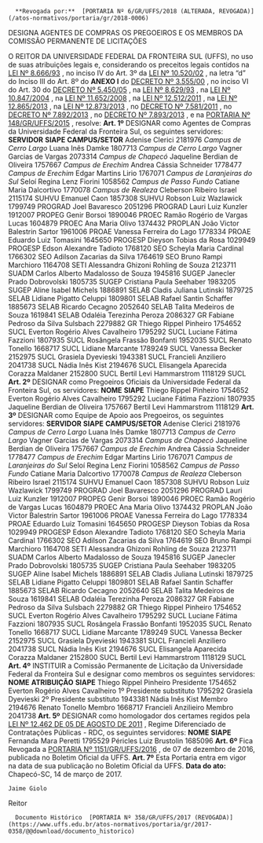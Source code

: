      **Revogada por:**  [PORTARIA Nº 6/GR/UFFS/2018 (ALTERADA, REVOGADA)](/atos-normativos/portaria/gr/2018-0006) 

   DESIGNA AGENTES DE COMPRAS OS PREGOEIROS E OS MEMBROS DA COMISSÃO PERMANENTE DE LICITAÇÕES  

 O REITOR DA UNIVERSIDADE FEDERAL DA FRONTEIRA SUL (UFFS), no uso de suas atribuições legais e, considerando os preceitos legais contidos na [LEI Nº 8.666/93](http://www.planalto.gov.br/ccivil_03/leis/l8666cons.htm)  , no inciso IV do Art. 3º da [LEI Nº 10.520/02](http://www.planalto.gov.br/ccivil_03/leis/2002/l10520.htm)  , na letra “d” do Inciso III do Art. 8º do **ANEXO I** do [DECRETO Nº 3.555/00](http://www.planalto.gov.br/ccivil_03/decreto/d3555.htm)  , no inciso VI do Art. 30 do [DECRETO Nº 5.450/05](http://www.planalto.gov.br/ccivil_03/_ato2004-2006/2005/decreto/d5450.htm)  , na [LEI Nº 8.629/93](http://www.planalto.gov.br/ccivil_03/leis/l8629.htm)  , na [LEI Nº 10.847/2004](http://www.planalto.gov.br/ccivil_03/_ato2004-2006/2004/lei/l10.847.htm)  , na [LEI Nº 11.652/2008](http://www.planalto.gov.br/ccivil_03/_ato2007-2010/2008/lei/l11652.htm)  , na [LEI Nº 12.512/2011](http://www.planalto.gov.br/ccivil_03/_ato2011-2014/2011/lei/l12512.htm)  , na [LEI Nº 12.865/2013](http://www.planalto.gov.br/ccivil_03/_ato2011-2014/2013/lei/l12865.htm)  , na [LEI Nº 12.873/2013](http://www.planalto.gov.br/ccivil_03/_ato2011-2014/2013/lei/l12873.htm)  , no [DECRETO Nº 7.581/2011](http://www.planalto.gov.br/ccivil_03/_ato2011-2014/2011/decreto/d7581.htm)  , no [DECRETO Nº 7.892/2013](http://www.planalto.gov.br/ccivil_03/_ato2011-2014/2013/decreto/d7892.htm)  , no [DECRETO Nº 7.893/2013](http://www.planalto.gov.br/ccivil_03/_ato2011-2014/2013/decreto/D7893.htm)  , e na [PORTARIA Nº 148/GR/UFFS/2015](https://www.uffs.edu.br/atos-normativos/portaria/gr/2015-0148)  , resolve:   **Art. 1º** DESIGNAR como Agentes de Compras da Universidade Federal da Fronteira Sul, os seguintes servidores:     **SERVIDOR**    **SIAPE**    **CAMPUS/SETOR**      Adenise Clerici   2181976   *Campus de Cerro Largo*      Luana Inês Damke   1807713   *Campus de Cerro Largo*      Vagner Garcias de Vargas   2073314   *Campus de Chapecó*      Jaqueline Berdian de Oliveira   1757667   *Campus de Erechim*      Andrea Cássia Schneider   1778477   *Campus de Erechim*      Edgar Martins Lirio   1767071   *Campus de Laranjeiras do Sul*      Seloí Regina Lenz Fiorini   1058562   *Campus de Passo Fundo*      Catiane Maria Dalcortivo   1770078   *Campus de Realeza*      Cleberson Ribeiro Israel   2115174   SUHVU     Emanuel Caon   1857308   SUHVU     Robson Luiz Wazlawick   1799749   PROGRAD     Joel Bavaresco   2051296   PROGRAD     Lauri Luiz Kunzler   1912007   PROPEG     Genir Borsoi   1890046   PROEC     Ramão Rogério de Vargas Lucas   1604879   PROEC     Ana Maria Olivo   1374432   PROPLAN     João Victor Balestrin Sartor   1961006   PROAE     Vanessa Ferreira do Lago   1778334   PROAE     Eduardo Luiz Tomasini   1645650   PROGESP     Dieyson Tobias da Rosa   1029949   PROGESP     Edson Alexandre Tadioto   1768120   SEO     Scheyla Maria Cardinal   1766302   SEO     Adilson Zacarias da Silva   1764619   SEO     Bruno Rampi Marchioro   1164708   SETI     Alessandra Ghizoni Rohling de Souza   2123711   SUADM     Carlos Alberto Madalosso de Souza   1945816   SUGEP     Janecler Prado Dobrovolski   1805735   SUGEP     Cristiana Paula Seehaber   1983205   SUGEP     Aline Isabel Michels   1886891   SELAB     Cladis Juliana Lutinski   1879725   SELAB     Lidiane Pigatto Celuppi   1809801   SELAB     Rafael Santin Schaffer   1885673   SELAB     Ricardo Cecagno   2052640   SELAB     Talita Medeiros de Souza   1619841   SELAB     Odaléia Terezinha Peroza   2086327   GR     Fabiane Pedroso da Silva Sulsbach   2279882   GR     Thiego Rippel Pinheiro   1754652   SUCL     Everton Rogério Alves Cavalheiro   1795292   SUCL     Luciane Fátima Fazzioni   1807935   SUCL     Rosângela Frassão Bonfanti   1952035   SUCL     Renato Tonello   1668717   SUCL     Lidiane Marcante   1789249   SUCL     Vanessa Becker   2152975   SUCL     Grasiela Dyevieski   1943381   SUCL     Francieli Anziliero   2041738   SUCL     Nádia Inês Kist   2194676   SUCL     Elisangela Aparecida Corazza Maldaner   2152800   SUCL     Bertil Levi Hammarstrom   1118129   SUCL       **Art. 2º** DESIGNAR como Pregoeiros Oficiais da Universidade Federal da Fronteira Sul, os servidores:     **NOME**    **SIAPE**      Thiego Rippel Pinheiro   1754652     Everton Rogério Alves Cavalheiro   1795292     Luciane Fátima Fazzioni   1807935     Jaqueline Berdian de Oliveira   1757667     Bertil Levi Hammarstrom   1118129       **Art. 3º** DESIGNAR como Equipe de Apoio aos Pregoeiros, os seguintes servidores:     **SERVIDOR**    **SIAPE**    **CAMPUS/SETOR**      Adenise Clerici   2181976   *Campus de Cerro Largo*      Luana Inês Damke   1807713   *Campus de Cerro Largo*      Vagner Garcias de Vargas   2073314   *Campus de Chapecó*      Jaqueline Berdian de Oliveira   1757667   *Campus de Erechim*      Andrea Cássia Schneider   1778477   *Campus de Erechim*      Edgar Martins Lirio   1767071   *Campus de Laranjeiras do Sul*      Seloí Regina Lenz Fiorini   1058562   *Campus de Passo Fundo*      Catiane Maria Dalcortivo   1770078   *Campus de Realeza*      Cleberson Ribeiro Israel   2115174   SUHVU     Emanuel Caon   1857308   SUHVU     Robson Luiz Wazlawick   1799749   PROGRAD     Joel Bavaresco   2051296   PROGRAD     Lauri Luiz Kunzler   1912007   PROPEG     Genir Borsoi   1890046   PROEC     Ramão Rogério de Vargas Lucas   1604879   PROEC     Ana Maria Olivo   1374432   PROPLAN     João Victor Balestrin Sartor   1961006   PROAE     Vanessa Ferreira do Lago   1778334   PROAE     Eduardo Luiz Tomasini   1645650   PROGESP     Dieyson Tobias da Rosa   1029949   PROGESP     Edson Alexandre Tadioto   1768120   SEO     Scheyla Maria Cardinal   1766302   SEO     Adilson Zacarias da Silva   1764619   SEO     Bruno Rampi Marchioro   1164708   SETI     Alessandra Ghizoni Rohling de Souza   2123711   SUADM     Carlos Alberto Madalosso de Souza   1945816   SUGEP     Janecler Prado Dobrovolski   1805735   SUGEP     Cristiana Paula Seehaber   1983205   SUGEP     Aline Isabel Michels   1886891   SELAB     Cladis Juliana Lutinski   1879725   SELAB     Lidiane Pigatto Celuppi   1809801   SELAB     Rafael Santin Schaffer   1885673   SELAB     Ricardo Cecagno   2052640   SELAB     Talita Medeiros de Souza   1619841   SELAB     Odaléia Terezinha Peroza   2086327   GR     Fabiane Pedroso da Silva Sulsbach   2279882   GR     Thiego Rippel Pinheiro   1754652   SUCL     Everton Rogério Alves Cavalheiro   1795292   SUCL     Luciane Fátima Fazzioni   1807935   SUCL     Rosângela Frassão Bonfanti   1952035   SUCL     Renato Tonello   1668717   SUCL     Lidiane Marcante   1789249   SUCL     Vanessa Becker   2152975   SUCL     Grasiela Dyevieski   1943381   SUCL     Francieli Anziliero   2041738   SUCL     Nádia Inês Kist   2194676   SUCL     Elisangela Aparecida Corazza Maldaner   2152800   SUCL     Bertil Levi Hammarstrom   1118129   SUCL       **Art. 4º** INSTITUIR a Comissão Permanente de Licitação da Universidade Federal da Fronteira Sul e designar como membros os seguintes servidores:     **NOME**    **ATRIBUIÇÃO**    **SIAPE**      Thiego Rippel Pinheiro   Presidente   1754652     Everton Rogério Alves Cavalheiro   1º Presidente substituto   1795292     Grasiela Dyevieski   2º Presidente substituto   1943381     Nádia Inês Kist   Membro   2194676     Renato Tonello   Membro   1668717     Francieli Anzilieiro   Membro   2041738       **Art. 5º** DESIGNAR como homologador dos certames regidos pela [LEI Nº 12.462 DE 05 DE AGOSTO DE 2011](http://www.planalto.gov.br/ccivil_03/_ato2011-2014/2011/lei/l12462.htm)  , Regime Diferenciado de Contratações Públicas - RDC, os seguintes servidores:     **NOME**    **SIAPE**      Fernanda Mara Peretti   1795529     Péricles Luiz Brustolin   1685096       **Art. 6º** Fica Revogada a [PORTARIA Nº 1151/GR/UFFS/2016](https://www.uffs.edu.br/atos-normativos/portaria/gr/2016-1151)  , de 07 de dezembro de 2016, publicada no Boletim Oficial da UFFS.   **Art. 7º** Esta Portaria entra em vigor na data de sua publicação no Boletim Oficial da UFFS.      **Data do ato:** Chapecó-SC, 14 de março de 2017.   
 

    Jaime Giolo   
 Reitor 

      Documento Histórico  [PORTARIA Nº 358/GR/UFFS/2017 (REVOGADA)](https://www.uffs.edu.br/atos-normativos/portaria/gr/2017-0358/@@download/documento_historico)     
      